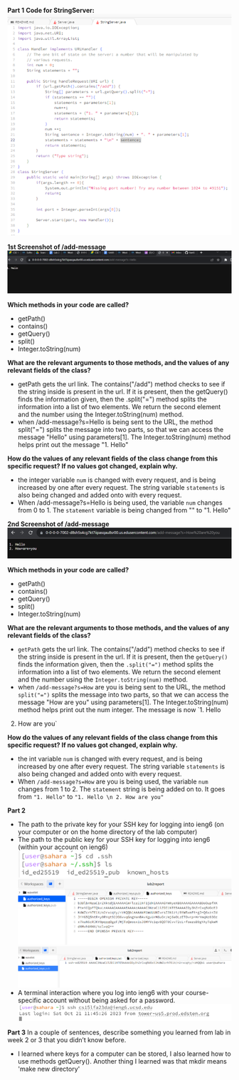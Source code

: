 **Part 1**
**Code for StringServer:**
![img1](4lab2.png)

**1st Screenshot of /add-message**
![img1](3lab2.png)

**Which methods in your code are called?**
- getPath()
- contains()
- getQuery()
- split()
- Integer.toString(num)
  
**What are the relevant arguments to those methods, and the values of any relevant fields of the class?**
- getPath gets the url link. The contains("/add") method checks to see if the string inside is present in the url. If it is present, then the getQuery() finds the information given, then the .split("=") method splits the information into a list of two elements. We return the second element and the number using the Integer.toString(num) method.
- when /add-message?s=Hello is being sent to the URL, the method split("=") splits the message into two parts, so that we can access the message "Hello" using parameters[1]. The Integer.toString(num) method helps print out the message "1. Hello"
  
**How do the values of any relevant fields of the class change from this specific request? If no values got changed, explain why.**
- the integer variable `num` is changed with every request, and is being increased by one after every request. The string variable `statements` is also being changed and added onto with every request.
- When /add-message?s=Hello is being used, the variable `num` changes from 0 to 1. The `statement` variable is being changed from "" to "1. Hello"

**2nd Screenshot of /add-message**
![img1](2lab2.png)

**Which methods in your code are called?**
- getPath()
- contains()
- getQuery()
- split()
- Integer.toString(num)
  
**What are the relevant arguments to those methods, and the values of any relevant fields of the class?**
- `getPath` gets the url link. The contains("/add") method checks to see if the string inside is present in the url. If it is present, then the `getQuery()` finds the information given, then the `.split("=")` method splits the information into a list of two elements. We return the second element and the number using the `Integer.toString(num)` method.
- when `/add-message?s=How` are you is being sent to the URL, the method `split("=")` splits the message into two parts, so that we can access the message "How are you" using parameters[1]. The Integer.toString(num) method helps print out the num integer. The message is now
`1. Hello
2. How are you`
  
**How do the values of any relevant fields of the class change from this specific request? If no values got changed, explain why.**
- the int variable `num` is changed with every request, and is being increased by one after every request. The string variable `statements` is also being changed and added onto with every request.
- When `/add-message?s=How` are you is being used, the variable `num` changes from 1 to 2. The `statement` string is being added on to. It goes from `"1. Hello"` to `"1. Hello \n 2. How are you"`

**Part 2**
- The path to the private key for your SSH key for logging into ieng6 (on your computer or on the home directory of the lab computer)
- The path to the public key for your SSH key for logging into ieng6 (within your account on ieng6)
![img1](1lab2.png)
![img1](5lab2.png)
![img1](6lab2.png)
- A terminal interaction where you log into ieng6 with your course-specific account without being asked for a password.
![img1](8lab2.png)

**Part 3**
In a couple of sentences, describe something you learned from lab in week 2 or 3 that you didn’t know before.
- I learned where keys for a computer can be stored, I also learned how to use methods getQuery(). Another thing I learned was that mkdir means 'make new directory'
